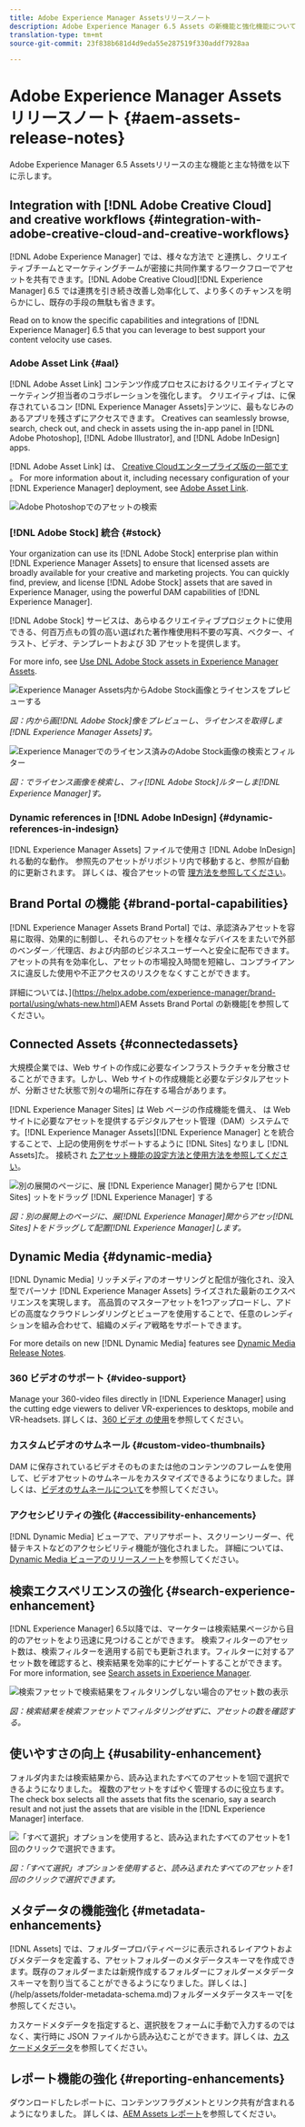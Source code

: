 ```yaml
---
title: Adobe Experience Manager Assetsリリースノート
description: Adobe Experience Manager 6.5 Assets の新機能と強化機能について説明します。
translation-type: tm+mt
source-git-commit: 23f838b681d4d9eda55e287519f330addf7928aa

---
```



# Adobe Experience Manager Assetsリリースノート {#aem-assets-release-notes}

Adobe Experience Manager 6.5 Assetsリリースの主な機能と主な特徴を以下に示します。

## Integration with [!DNL Adobe Creative Cloud] and creative workflows {#integration-with-adobe-creative-cloud-and-creative-workflows}

[!DNL Adobe Experience Manager] では、様々な方法で と連携し、クリエイティブチームとマーケティングチームが密接に共同作業するワークフローでアセットを共有できます。[!DNL Adobe Creative Cloud][!DNL Experience Manager] 6.5 では連携を引き続き改善し効率化して、より多くのチャンスを明らかにし、既存の手段の無駄も省きます。

Read on to know the specific capabilities and integrations of [!DNL Experience Manager] 6.5 that you can leverage to best support your content velocity use cases.

### Adobe Asset Link {#aal}

[!DNL Adobe Asset Link] コンテンツ作成プロセスにおけるクリエイティブとマーケティング担当者のコラボレーションを強化します。 クリエイティブは、に保存されているコン [!DNL Experience Manager Assets]テンツに、最もなじみのあるアプリを残さずにアクセスできます。 Creatives can seamlessly browse, search, check out, and check in assets using the in-app panel in [!DNL Adobe Photoshop], [!DNL Adobe Illustrator], and [!DNL Adobe InDesign] apps.

[!DNL Adobe Asset Link] は、 [Creative Cloudエンタープライズ版の一部です](https://www.adobe.com/creativecloud/business/enterprise.html) 。 For more information about it, including necessary configuration of your [!DNL Experience Manager] deployment, see [Adobe Asset Link](https://helpx.adobe.com/enterprise/using/adobe-asset-link.html).

![Adobe Photoshopでのアセットの検索](assets/asset_search_photoshop.png)

### [!DNL Adobe Stock] 統合 {#stock}

Your organization can use its [!DNL Adobe Stock] enterprise plan within [!DNL Experience Manager Assets] to ensure that licensed assets are broadly available for your creative and marketing projects. You can quickly find, preview, and license [!DNL Adobe Stock] assets that are saved in Experience Manager, using the powerful DAM capabilities of [!DNL Experience Manager].

[!DNL Adobe Stock] サービスは、あらゆるクリエイティブプロジェクトに使用できる、何百万点もの質の高い選ばれた著作権使用料不要の写真、ベクター、イラスト、ビデオ、テンプレートおよび 3D アセットを提供します。

For more info, see [Use DNL Adobe Stock assets in Experience Manager Assets](/help/assets/aem-assets-adobe-stock.md).

![Experience Manager Assets内からAdobe Stock画像とライセンスをプレビューする](assets/stock_image_preview_license_options.png)

*図：内から画[!DNL Adobe Stock]像をプレビューし、ライセンスを取得しま[!DNL Experience Manager Assets]す。*

![Experience Managerでのライセンス済みのAdobe Stock画像の検索とフィルター](assets/aem-search-filters2.jpg)

*図：でライセンス画像を検索し、フィ[!DNL Adobe Stock]ルターしま[!DNL Experience Manager]す。*

### Dynamic references in [!DNL Adobe InDesign] {#dynamic-references-in-indesign}

[!DNL Experience Manager Assets] ファイルで使用さ [!DNL Adobe InDesign] れる動的な動作。 参照先のアセットがリポジトリ内で移動すると、参照が自動的に更新されます。 詳しくは、複合アセットの管 [理方法を参照してください](/help/assets/managing-linked-subassets.md)。

## Brand Portal の機能 {#brand-portal-capabilities}

[!DNL Experience Manager Assets Brand Portal] では、承認済みアセットを容易に取得、効果的に制御し、それらのアセットを様々なデバイスをまたいで外部のベンダー／代理店、および内部のビジネスユーザーへと安全に配布できます。アセットの共有を効率化し、アセットの市場投入時間を短縮し、コンプライアンスに違反した使用や不正アクセスのリスクをなくすことができます。

詳細については、](https://helpx.adobe.com/experience-manager/brand-portal/using/whats-new.html)AEM Assets Brand Portal の新機能[を参照してください。

## Connected Assets {#connectedassets}

大規模企業では、Web サイトの作成に必要なインフラストラクチャを分散させることができます。しかし、Web サイトの作成機能と必要なデジタルアセットが、分断させた状態で別々の場所に存在する場合があります。

[!DNL Experience Manager Sites] は Web ページの作成機能を備え、 は Web サイトに必要なアセットを提供するデジタルアセット管理（DAM）システムです。[!DNL Experience Manager Assets][!DNL Experience Manager] とを統合することで、上記の使用例をサポートするように [!DNL Sites] なりまし [!DNL Assets]た。 接続され [たアセット機能の設定方法と使用方法を参照してください](/help/assets/use-assets-across-connected-assets-instances.md)。

![別の展開のページに、展 [!DNL Experience Manager] 開からアセ [!DNL Sites] ットをドラッグ [!DNL Experience Manager] する](assets/connected-assets-drag-and-drop-only.gif)

*図：別の展開上のページに、展[!DNL Experience Manager]開からアセッ[!DNL Sites]トをドラッグして配置[!DNL Experience Manager]します。*

## Dynamic Media {#dynamic-media}

[!DNL Dynamic Media] リッチメディアのオーサリングと配信が強化され、没入型でパーソナ [!DNL Experience Manager Assets] ライズされた最新のエクスペリエンスを実現します。 高品質のマスターアセットを1つアップロードし、アドビの高度なクラウドレンダリングとビューアを使用することで、任意のレンディションを組み合わせて、組織のメディア戦略をサポートできます。

For more details on new [!DNL Dynamic Media] features see [Dynamic Media Release Notes](https://marketing.adobe.com/resources/help/en_US/s7/release_notes/).

### 360 ビデオのサポート {#video-support}

Manage your 360-video files directly in [!DNL Experience Manager] using the cutting edge viewers to deliver VR-experiences to desktops, mobile and VR-headsets. 詳しくは、[360 ビデオ の使用](/help/assets/360-video.md)を参照してください。

### カスタムビデオのサムネール {#custom-video-thumbnails}

DAM に保存されているビデオそのものまたは他のコンテンツのフレームを使用して、ビデオアセットのサムネールをカスタマイズできるようになりました。詳しくは、[ビデオのサムネールについて](/help/assets/video.md#about-video-thumbnails-in-dynamic-media-scene-mode)を参照してください。

### アクセシビリティの強化 {#accessibility-enhancements}

[!DNL Dynamic Media] ビューアで、アリアサポート、スクリーンリーダー、代替テキストなどのアクセシビリティ機能が強化されました。 詳細については、[Dynamic Media ビューアのリリースノート](https://marketing.adobe.com/resources/help/en_US/s7/viewers_ref/index.html)を参照してください。

## 検索エクスペリエンスの強化 {#search-experience-enhancement}

[!DNL Experience Manager] 6.5以降では、マーケターは検索結果ページから目的のアセットをより迅速に見つけることができます。 検索フィルターのアセット数は、検索フィルターを適用する前でも更新されます。フィルターに対するアセット数を確認すると、検索結果を効率的にナビゲートすることができます。For more information, see [Search assets in Experience Manager](../assets/search-assets.md).

![検索ファセットで検索結果をフィルタリングしない場合のアセット数の表示](/help/assets/assets/asset_search_results_in_facets_filters.png)

*図：検索結果を検索ファセットでフィルタリングせずに、アセットの数を確認する。*

## 使いやすさの向上 {#usability-enhancement}

フォルダ内または検索結果から、読み込まれたすべてのアセットを1回で選択できるようになりました。 複数のアセットをすばやく管理するのに役立ちます。The check box selects all the assets that fits the scenario, say a search result and not just the assets that are visible in the [!DNL Experience Manager] interface.

![「すべて選択」オプションを使用すると、読み込まれたすべてのアセットを1回のクリックで選択できます。](assets/select-all-in-aem-assets.gif)

*図：「すべて選択」オプションを使用すると、読み込まれたすべてのアセットを1回のクリックで選択できます。*

## メタデータの機能強化 {#metadata-enhancements}

[!DNL Assets] では、フォルダープロパティページに表示されるレイアウトおよびメタデータを定義する、アセットフォルダーのメタデータスキーマを作成できます。既存のフォルダーまたは新規作成するフォルダーにフォルダーメタデータスキーマを割り当てることができるようになりました。詳しくは、](/help/assets/folder-metadata-schema.md)フォルダーメタデータスキーマ[を参照してください。

カスケードメタデータを指定すると、選択肢をフォームに手動で入力するのではなく、実行時に JSON ファイルから読み込むことができます。詳しくは、[カスケードメタデータ](/help/assets/cascading-metadata.md)を参照してください。

## レポート機能の強化 {#reporting-enhancements}

ダウンロードしたレポートに、コンテンツフラグメントとリンク共有が含まれるようになりました。 詳しくは、[AEM Assets レポート](/help/assets/asset-reports.md)を参照してください。
